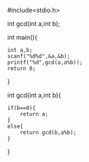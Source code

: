 #include<stdio.h>

int gcd(int a,int b);

int main(){

	int a,b;
	scanf("%d%d",&a,&b);
	printf("%d",gcd(a,a%b));
	return 0;
} 

int gcd(int a,int b){

	if(b==0){
		return a;
	}
	else{
		return gcd(b,a%b);
	}
}
